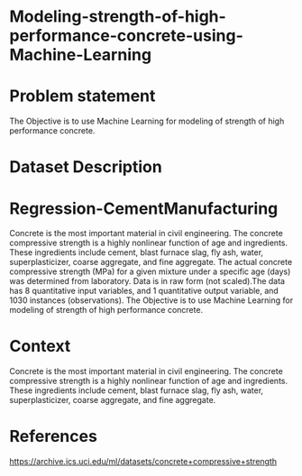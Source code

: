 # Modeling-strength-of-high-performance-concrete-using-Machine-Learning

# Problem statement
The Objective is to use Machine Learning for modeling of strength of high performance concrete.


# Dataset Description
# Regression-CementManufacturing
Concrete is the most important material in civil engineering. The concrete compressive strength is a highly nonlinear function of age and ingredients. These ingredients include cement, blast furnace slag, fly ash, water, superplasticizer, coarse aggregate, and fine aggregate.
The actual concrete compressive strength (MPa) for a given mixture under a specific age (days) was determined from laboratory. Data is in raw form (not scaled).The data has 8 quantitative input variables, and 1 quantitative output variable, and 1030 instances (observations).
The Objective is to use Machine Learning for modeling of strength of high performance concrete.

# Context
Concrete is the most important material in civil engineering. The concrete compressive strength is a highly nonlinear function of age and ingredients. These ingredients include cement, blast furnace slag, fly ash, water, superplasticizer, coarse aggregate, and fine aggregate.

# References
https://archive.ics.uci.edu/ml/datasets/concrete+compressive+strength
